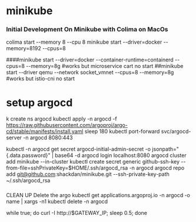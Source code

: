 # minikube
### Initial Development On Minikube with Colima on MacOs
colima start --memory 8 --cpu 8
minikube start --driver=docker --memory=8192 --cpus=8

####minikube start --driver=docker --container-runtime=containerd --cpus=8 --memory=8g #works but microservice cart no start
##minikube start --driver qemu --network socket_vmnet --cpus=8 --memory=8g #works but istio-cni no start

# setup argocd
k create ns argocd
kubectl apply -n argocd -f https://raw.githubusercontent.com/argoproj/argo-cd/stable/manifests/install.yaml
sleep 180
kubectl port-forward svc/argocd-server -n argocd 8080:443


kubectl -n argocd get secret argocd-initial-admin-secret -o jsonpath="{.data.password}" | base64 -d
argocd login localhost:8080
argocd cluster add minikube --in-cluster
kubectl create secret generic github-ssh-key --from-file=sshPrivateKey=$HOME/.ssh/argocd_rsa -n argocd
argocd repo add git@github.com:shackdan/minikube.git --ssh-private-key-path ~/.ssh/argocd_rsa


###
CLEAN UP
Delete the argo
kubectl get applications.argoproj.io -n argocd -o name | xargs -n1 kubectl delete -n argocd

while true; do curl -I http://$GATEWAY_IP; sleep 0.5; done